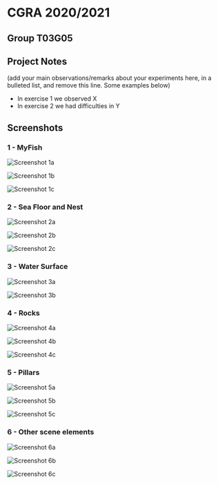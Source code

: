# CGRA 2020/2021

## Group T03G05

## Project Notes

(add your main observations/remarks about your experiments here, in a bulleted list, and remove this line. Some examples below)

- In exercise 1 we observed X
- In exercise 2 we had difficulties in Y

## Screenshots
### 1 - MyFish

![Screenshot 1a](screenshots/proj-t03g05-1a.png)

![Screenshot 1b](screenshots/proj-t03g05-1b.png)

![Screenshot 1c](screenshots/proj-t03g05-1c.png)

### 2 - Sea Floor and Nest

![Screenshot 2a](screenshots/proj-t03g05-2a.png)

![Screenshot 2b](screenshots/proj-t03g05-2b.png)

![Screenshot 2c](screenshots/proj-t03g05-2c.png)
### 3 - Water Surface

![Screenshot 3a](screenshots/proj-t03g05-3a.png)

![Screenshot 3b](screenshots/proj-t03g05-3b.png)

### 4 - Rocks

![Screenshot 4a](screenshots/proj-t03g05-4a.png)

![Screenshot 4b](screenshots/proj-t03g05-4b.png)

![Screenshot 4c](screenshots/proj-t03g05-4c.png)

### 5 - Pillars

![Screenshot 5a](screenshots/proj-t03g05-5a.png)

![Screenshot 5b](screenshots/proj-t03g05-5b.png)

![Screenshot 5c](screenshots/proj-t03g05-5c.png)

### 6 - Other scene elements

![Screenshot 6a](screenshots/proj-t03g05-6a.png)

![Screenshot 6b](screenshots/proj-t03g05-6b.png)

![Screenshot 6c](screenshots/proj-t03g05-6c.png)